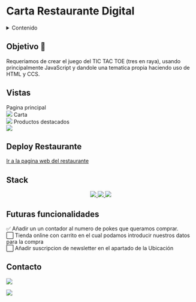 # Carta Restaurante Digital

<details>
  <summary>Contenido </summary>
  <ol>
    <li><a href="#objetivo-🎯">Objetivo</a></li>
    <li><a href="#vistas">Vistas</a></li>
    <li><a href="#deploy">Deploy Consola</a></li>
    <li><a href="#stack">Stack</a></li>
    <li><a href="#futuras-funcionalidades">Futuras funcionalidades</a></li>
    <li><a href="#contacto">Contacto</a></li>
  </ol>
</details>

## Objetivo 🎯

Requeriamos de crear el juego del TIC TAC TOE (tres en raya), usando principalmente JavaScript y dandole una tematica propia haciendo uso de HTML y CCS.

## Vistas

Pagina principal</br>
<img src="./img/readme/landing.png">
Carta </br>
<img src="./img/readme/carta.png">
Productos destacados</br>
<img src="./img/readme/productos.png">

## Deploy Restaurante

<a href="https://stevengs7.github.io/Restaurante/" target="_blank"/>Ir a la pagina web del restaurante</a>

## Stack

<div align="center">
<a href="https://developer.mozilla.org/es/docs/Glossary/HTML5">
    <img src= "https://img.shields.io/badge/HTML5-E34F26?style=for-the-badge&logo=html5&logoColor=white"/>
</a>
<a href="https://developer.mozilla.org/es/docs/Web/CSS">
    <img src= "https://img.shields.io/badge/CSS3-1572B6?style=for-the-badge&logo=css3&logoColor=white"/>
</a>
<a href="https://getbootstrap.com/docs/5.0/getting-started/introduction/">
    <img src= "https://img.shields.io/badge/Bootstrap-563D7C?style=for-the-badge&logo=bootstrap&logoColor=white"/>
</a>
 </div>

## Futuras funcionalidades

✅ Añadir un un contador al numero de pokes que queramos comprar.</br>
⬜ Tienda online con carrito en el cual podamos introducir nuestros datos para la compra</br>
⬜ Añadir suscripcion de newsletter en el apartado de la Ubicación</br>

## Contacto

<a href="https://es.linkedin.com/in/mario-steeven-garz%C3%B3n-serna-27405a194" target="_blank"><img src="https://img.shields.io/badge/-LinkedIn-%230077B5?style=for-the-badge&logo=linkedin&logoColor=white" target="_blank"></a>

<a href="https://github.com/Stevengs7" target="_blank"><img src="https://img.shields.io/badge/github-24292F?style=for-the-badge&logo=github&logoColor=white" target="_blank"></a>
